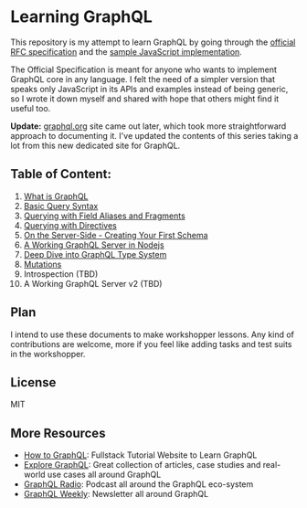 # Learning GraphQL

This repository is my attempt to learn GraphQL by going through the [official RFC specification](http://facebook.github.io/graphql/) and the [sample JavaScript implementation](https://github.com/graphql/graphql-js).

The Official Specification is meant for anyone who wants to implement GraphQL core in any language. I felt the need of a simpler version that speaks only JavaScript in its APIs and examples instead of being generic, so I wrote it down myself and shared with hope that others might find it useful too.

**Update:** [graphql.org](http://graphql.org/) site came out later, which took more straightforward approach to documenting it. I've updated the contents of this series taking a lot from this new dedicated site for GraphQL.

## Table of Content:

1. [What is GraphQL](https://github.com/mugli/learning-graphql/blob/master/1.%20What%20is%20GraphQL.md)
2. [Basic Query Syntax](https://github.com/mugli/learning-graphql/blob/master/2.%20Basic%20Query%20Syntax.md)
3. [Querying with Field Aliases and Fragments](https://github.com/mugli/learning-graphql/blob/master/3.%20Querying%20with%20Field%20Aliases%20and%20Fragments.md)
4. [Querying with Directives](https://github.com/mugli/learning-graphql/blob/master/4.%20Querying%20with%20Directives.md)
5. [On the Server-Side - Creating Your First Schema](https://github.com/mugli/learning-graphql/blob/master/5.%20On%20the%20Server-Side%20-%20Creating%20Your%20First%20Schema.md)
6. [A Working GraphQL Server in Nodejs](https://github.com/mugli/learning-graphql/blob/master/6.%20A%20Working%20GraphQL%20Server%20in%20Nodejs.md)
7. [Deep Dive into GraphQL Type System](https://github.com/mugli/learning-graphql/blob/master/7.%20Deep%20Dive%20into%20GraphQL%20Type%20System.md)
8. [Mutations](https://github.com/mugli/learning-graphql/blob/master/8.%20Mutations.md)
9. Introspection (TBD)
10. A Working GraphQL Server v2 (TBD)


## Plan

I intend to use these documents to make workshopper lessons. Any kind of contributions are welcome, more if you feel like adding tasks and test suits in the workshopper.

## License
MIT

## More Resources

- [How to GraphQL](www.howtographql.com): Fullstack Tutorial Website to Learn GraphQL 
- [Explore GraphQL](www.graphql.com): Great collection of articles, case studies and real-world use cases all around GraphQL
- [GraphQL Radio](www.graphqlradio.com): Podcast all around the GraphQL eco-system
- [GraphQL Weekly](https://graphqlweekly.com): Newsletter all around GraphQL
